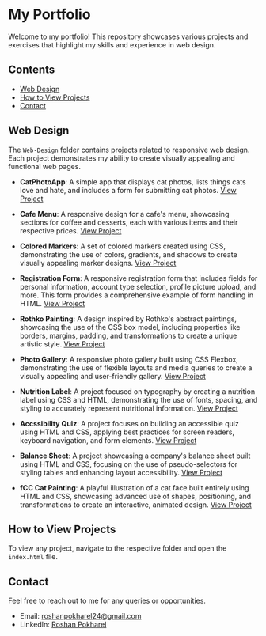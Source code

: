 # My Portfolio

Welcome to my portfolio! This repository showcases various projects and exercises that highlight my skills and experience in web design.

## Contents

- [Web Design](#web-design)
- [How to View Projects](#how-to-view-projects)
- [Contact](#contact)

## Web Design

The `Web-Design` folder contains projects related to responsive web design. Each project demonstrates my ability to create visually appealing and functional web pages.

- **CatPhotoApp**: A simple app that displays cat photos, lists things cats love and hate, and includes a form for submitting cat photos. [View Project](Web-Design/1.Cat-Photo-App/index.html)

- **Cafe Menu**: A responsive design for a cafe's menu, showcasing sections for coffee and desserts, each with various items and their respective prices. [View Project](Web-Design/2.Cafe-Menu/index.html)

- **Colored Markers**: A set of colored markers created using CSS, demonstrating the use of colors, gradients, and shadows to create visually appealing marker designs. [View Project](Web-Design/3.Colored-Markers/index.html)

- **Registration Form**: A responsive registration form that includes fields for personal information, account type selection, profile picture upload, and more. This form provides a comprehensive example of form handling in HTML. [View Project](Web-Design/4.Registration-Form/index.html)

- **Rothko Painting**: A design inspired by Rothko's abstract paintings, showcasing the use of the CSS box model, including properties like borders, margins, padding, and transformations to create a unique artistic style. [View Project](Web-Design/5.Rothko-Painting/index.html)

- **Photo Gallery**: A responsive photo gallery built using CSS Flexbox, demonstrating the use of flexible layouts and media queries to create a visually appealing and user-friendly gallery. [View Project](Web-design/6.Photo-Gallery/index.html)

- **Nutrition Label**: A project focused on typography by creating a nutrition label using CSS and HTML, demonstrating the use of fonts, spacing, and styling to accurately represent nutritional information. [View Project](./Web-Design/7.Nutrition-Label/index.html)

- **Accssibility Quiz**: A project focuses on building an accessible quiz using HTML and CSS, applying best practices for screen readers, keyboard navigation, and form elements. [View Project](./Web-Design/8.Accessibility-Quiz/index.html)

- **Balance Sheet**: A project showcasing a company's balance sheet built using HTML and CSS, focusing on the use of pseudo-selectors for styling tables and enhancing layout accessibility. [View Project](./Web-Design/9.Balance-Sheet/index.html)

- **fCC Cat Painting**: A playful illustration of a cat face built entirely using HTML and CSS, showcasing advanced use of shapes, positioning, and transformations to create an interactive, animated design. [View Project](./Web-Design/10.fCC-Cat-Painting/index.html)

## How to View Projects

To view any project, navigate to the respective folder and open the `index.html` file.

## Contact

Feel free to reach out to me for any queries or opportunities.

- Email: [roshanpokharel24@gmail.com](mailto:roshanpokharel24@gmail.com)
- LinkedIn: [Roshan Pokharel](https://www.linkedin.com/in/roshan-pokharel-674316308/)
